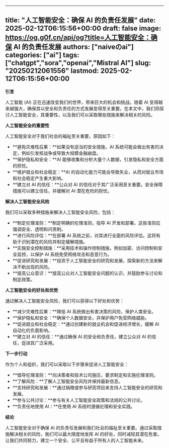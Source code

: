 
---
title: "人工智能安全：确保 AI 的负责任发展"
date: 2025-02-12T06:15:56+00:00
draft: false
image: https://og.g0f.cn/api/og?title=人工智能安全：确保 AI 的负责任发展
authors: ["naiveのai"]
categories: ["ai"]
tags: ["chatgpt","sora","openai","Mistral AI"]
slug: "20250212061556"
lastmod: 2025-02-12T06:15:56+00:00
---
**引言**

人工智能 (AI) 正在迅速改变我们的世界，带来巨大的机会和挑战。随着 AI 变得越来越强大，确保其以安全和负责任的方式发展变得至关重要。在本文中，我们将探讨人工智能安全，其重要性，以及我们可以采取哪些措施来解决相关的风险。

**人工智能安全的重要性**

人工智能安全对于我们社会的福祉至关重要，原因如下：

* **避免灾难性后果：**如果没有适当的安全措施，AI 系统可能会做出有害的决定，例如引发核战争或导致大规模金融崩盘。
* **保护隐私和安全：**AI 能够收集和分析大量个人数据，引发隐私和安全方面的担忧。
* **维护就业和社会稳定：**AI 的自动化能力可能会导致失业，从而对就业市场和社会稳定产生重大影响。
* **建立对 AI 的信任：**公众对 AI 的信任对于其广泛采用至关重要。安全保障措施可以建立信任，并缓解对 AI 潜在危险的担忧。

**解决人工智能安全风险**

我们可以采取多种措施来解决人工智能安全风险，包括：

* **制定伦理准则：**制定明确的伦理准则，指导 AI 开发和部署。这些准则应强调安全、透明和问责制。
* **进行风险评估：**在部署 AI 系统之前，对其进行全面的风险评估。这将有助于识别潜在的风险并制定缓解措施。
* **实施安全控制措施：**采用技术和操作控制措施，例如加密、访问控制和安全监控，以保护 AI 系统免受网络攻击和恶意行为。
* **促进研究和发展：**投资于人工智能安全的研究和发展，探索新的方法来解决不断出现的风险。
* **提高公众意识：**提高公众对人工智能安全问题的认识，并鼓励参与讨论和制定政策。

**人工智能安全的好处和优势**

通过解决人工智能安全风险，我们可以获得以下好处和优势：

* **减少灾难性后果：**降低 AI 系统做出有害决策的风险，保护人类安全。
* **保护隐私和安全：**确保个人数据安全，并保护用户免受网络威胁。
* **促进就业和社会稳定：**通过创建新的就业机会和促进经济增长，缓解 AI 自动化的负面影响。
* **建立对 AI 的信任：**通过确保 AI 的安全和负责任，建立公众对 AI 的信任，促进其广泛采用。

**下一步行动**

作为个人和组织，我们可以采取以下步骤来促进人工智能安全：

* **倡导伦理准则：**向决策者和技术公司施压，要求制定和实施伦理准则。
* **了解风险：**了解人工智能安全风险并保持最新信息。
* **支持研究和发展：**通过捐赠或参与研究项目来支持人工智能安全的研究和发展。
* **参与公共讨论：**参与有关人工智能安全政策和法规的公共讨论。
* **负责任地使用 AI：**在使用 AI 系统时遵循伦理和安全实践。

**结论**

人工智能安全对于确保 AI 的负责任发展和我们社会的福祉至关重要。通过采取措施解决相关的风险，我们可以最大限度地发挥 AI 的好处，同时减轻其潜在危害。让我们共同努力，建立一个安全、公平且有益于所有人的人工智能未来。